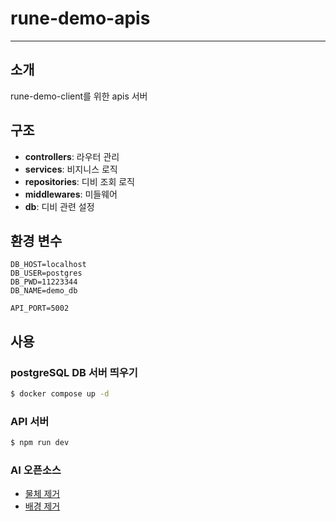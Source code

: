 # rune-demo-apis

--- 

## 소개

rune-demo-client를 위한 apis 서버

## 구조
- **controllers**: 라우터 관리
- **services**: 비지니스 로직
- **repositories**: 디비 조회 로직
- **middlewares**: 미들웨어
- **db**: 디비 관련 설정


## 환경 변수

```
DB_HOST=localhost
DB_USER=postgres
DB_PWD=11223344
DB_NAME=demo_db

API_PORT=5002
```

## 사용

### postgreSQL DB 서버 띄우기

```bash
$ docker compose up -d
```

### API 서버
```bash
$ npm run dev
```

### AI 오픈소스
- [물체 제거](https://github.com/Sanster/IOPaint)
- [배경 제거](https://github.com/danielgatis/rembg)

